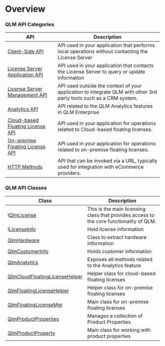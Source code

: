 # Overview

### QLM API Categories

| API                                                                               | Description                                                                                                        |
| --------------------------------------------------------------------------------- | ------------------------------------------------------------------------------------------------------------------ |
| [Client-Side API](iqlmlicense/client-side-methods/)                               | API used in your application that performs local operations without contacting the License Server                  |
| [License Server Application API](iqlmlicense/license-server-application-methods/) | API used in your application that contacts the License Server to query or update information                       |
| [License Server Management API](iqlmlicense/license-server-management-methods/)   | API used outside the context of your application to integrate QLM with other 3rd party tools such as a CRM system. |
| [Analytics API](iqlmanalytics/)                                                   | API related to the QLM Analytics features in QLM Enterprise                                                        |
| [Cloud-based Floating License API](iqlmcloudfloatinglicensehelper/)               | API used in your application for operations related to Cloud-based floating licenses.                              |
| [On-premise Floating License API](iqlmfloatinglicensemgr/)                        | API used in your application for operations related to on-premise floating licenses.                               |
| [HTTP Methods](http-methods/)                                                     | API that can be invoked via a URL, typically used for integration with eCommerce providers.                        |

### QLM API Classes

| Class                                                            | Description                                                                             |
| ---------------------------------------------------------------- | --------------------------------------------------------------------------------------- |
| I[QlmLicense](iqlmlicense/)                                      | This is the main licensing class that provides access to the core functionality of QLM. |
| I[LicenseInfo](ilicenseinfo/)                                    | Hold license information                                                                |
| [QlmHardware](iqlmhardware/)                                     | Class to extract hardware information                                                   |
| [QlmCustomerInfo](iqlmcustomerinfo/)                             | Holds customer information                                                              |
| [QlmAnalytics](iqlmanalytics/)                                   | Exposes all methods related to the Analytics feature                                    |
| [QlmCloudFloatingLicenseHelper](iqlmcloudfloatinglicensehelper/) | Helper class for cloud-based floating licenses                                          |
| [QlmFloatingLicenseHelper](iqlmfloatinglicensehelper/)           | Helper class for on-premise floating licenses                                           |
| [QlmFloatingLicenseMgr](iqlmfloatinglicensemgr/)                 | Main class for on-premise floating licenses                                             |
| [QlmProductProperties](iqlmproductproperties/)                   | Manages a collection of Product Properties                                              |
| [QlmProductProperty](iqlmproductproperty/)                       | Main class for working with product properties                                          |
